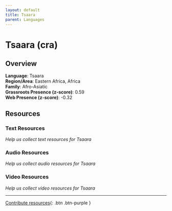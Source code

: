 ```yaml
---
layout: default
title: Tsaara
parent: Languages
---
```


# Tsaara (cra)

## Overview

**Language**: Tsaara  
**Region/Area**: Eastern Africa, Africa  
**Family**: Afro-Asiatic  
**Grassroots Presence (z-score)**: 0.59  
**Web Presence (z-score)**: -0.32  

## Resources

### Text Resources
*Help us collect text resources for Tsaara*

### Audio Resources
*Help us collect audio resources for Tsaara*

### Video Resources
*Help us collect video resources for Tsaara*

---

[Contribute resources](https://forms.office.com/e/1SfLJx3u1r){: .btn .btn-purple }
